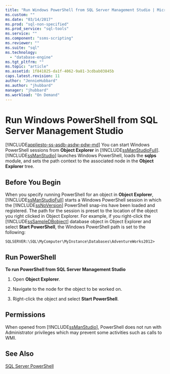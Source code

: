 ```yaml
---
title: "Run Windows PowerShell from SQL Server Management Studio | Microsoft Docs"
ms.custom: ""
ms.date: "03/14/2017"
ms.prod: "sql-non-specified"
ms.prod_service: "sql-tools"
ms.service: ""
ms.component: "ssms-scripting"
ms.reviewer: ""
ms.suite: "sql"
ms.technology: 
  - "database-engine"
ms.tgt_pltfrm: ""
ms.topic: "article"
ms.assetid: 1f841825-da1f-4062-9a81-3cdbab03845b
caps.latest.revision: 11
author: "JennieHubbard"
ms.author: "jhubbard"
manager: "jhubbard"
ms.workload: "On Demand"
---
```

# Run Windows PowerShell from SQL Server Management Studio
[!INCLUDE[appliesto-ss-asdb-asdw-pdw-md](../../includes/appliesto-ss-asdb-asdw-pdw-md.md)]
  You can start Windows PowerShell sessions from **Object Explorer** in [!INCLUDE[ssManStudioFull](../../includes/ssmanstudiofull-md.md)]. [!INCLUDE[ssManStudio](../../includes/ssmanstudio-md.md)] launches Windows PowerShell, loads the **sqlps** module, and sets the path context to the associated node in the **Object Explorer** tree.  
  
## Before You Begin  
 When you specify running PowerShell for an object in **Object Explorer**, [!INCLUDE[ssManStudioFull](../../includes/ssmanstudiofull-md.md)] starts a Windows PowerShell session in which the [!INCLUDE[ssNoVersion](../../includes/ssnoversion-md.md)] PowerShell snap-ins have been loaded and registered. The path for the session is preset to the location of the object you right clicked in Object Explorer. For example, if you right-click the [!INCLUDE[ssSampleDBobject](../../includes/sssampledbobject-md.md)] database object in Object Explorer and select **Start PowerShell**, the Windows PowerShell path is set to the following:  
  
```  
SQLSERVER:\SQL\MyComputer\MyInstance\Databases\AdventureWorks2012>  
```  
  
## Run PowerShell  
 **To run PowerShell from SQL Server Management Studio**  
  
1.  Open **Object Explorer**.  
  
2.  Navigate to the node for the object to be worked on.  
  
3.  Right-click the object and select **Start PowerShell**.  
  
## Permissions  
 When opened from [!INCLUDE[ssManStudio](../../includes/ssmanstudio-md.md)], PowerShell does not run with Administrator privileges which may prevent some activities such as calls to WMI.  
  
## See Also  
 [SQL Server PowerShell](../../relational-databases/scripting/sql-server-powershell.md)  
  
  
